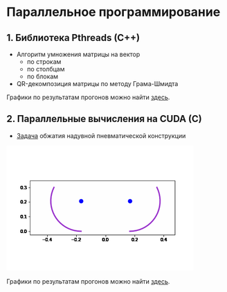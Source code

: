 # Параллельное программирование

## 1. Библиотека Pthreads (C++)
* Алгоритм умножения матрицы на вектор
  * по строкам
  * по столбцам
  * по блокам
* QR-декомпозиция матрицы по методу Грама-Шмидта

Графики по результатам прогонов можно найти [здесь](lab1/pthreads_visualization.ipynb).

## 2. Параллельные вычисления на CUDA (C)
* [Задача](lab2/task.pdf) обжатия надувной пневматической конструкции

![Alt Text](lab2/scatter.gif)

Графики по результатам прогонов можно найти [здесь](lab2/cuda_visualization.ipynb).